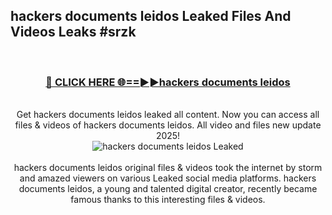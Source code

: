 ## hackers documents leidos Leaked Files And Videos Leaks #srzk
<br>
<div align="center">
<h3><a href="https://watchclip.my.id/hackers documents leidos" rel="nofollow">🔴 CLICK HERE 🌐==►►hackers documents leidos</a></h3>
<br>
Get hackers documents leidos leaked all content. Now you can access all files & videos of hackers documents leidos. All video and files new update 2025!
<br>
<a href="https://watchclip.my.id/hackers documents leidos" rel="nofollow" data-target="animated-image.originalLink"><img src="https://i.ibb.co.com/WyWwxjT/player-gif2.gif" alt="hackers documents leidos Leaked" style="max-width: 100%; display: inline-block;" data-target="animated-image.originalImage"></a>
<br><br>
hackers documents leidos original files & videos took the internet by storm and amazed viewers on various Leaked social media platforms. hackers documents leidos, a young and talented digital creator, recently became famous thanks to this interesting files & videos.
</div>
<br>